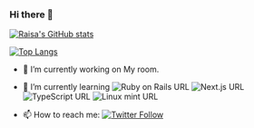### Hi there 👋

<!--
**raisa0726/raisa0726** is a ✨ _special_ ✨ repository because its `README.md` (this file) appears on your GitHub profile.

Here are some ideas to get you started:
-->
[![Raisa's GitHub stats](https://github-readme-stats.vercel.app/api?username=raisa0726&count_private=true&show_icons=true&theme=react)](https://github.com/raisa0726/github-readme-stats.git)

[![Top Langs](https://github-readme-stats.vercel.app/api/top-langs/?username=raisa0726&count_private=true&show_icons=true&theme=react&layout=compact)](https://github.com/raisa0726/github-readme-stats.git)

- 🔭 I’m currently working on My room.
- 🌱 I’m currently learning 
    ![Ruby on Rails URL](https://img.shields.io/badge/-Ruby%20on%20Rails-CC0000.svg?logo=ruby%20on%20rails&style=flat) 
    ![Next.js URL](https://img.shields.io/badge/-Next.js-black.svg?logo=next.js&style=flat)
    ![TypeScript URL](https://img.shields.io/badge/-Typescript-black.svg?logo=typescript&style=flat)
    ![Linux mint URL](https://img.shields.io/badge/-Linux%20mint-black.svg?logo=Linux%20mint&style=flat)
    
- 📫 How to reach me: [![Twitter Follow](https://img.shields.io/twitter/follow/SC_Raisa?logo=Twitter&style=flat-square)](https://twitter.com/SC_Raisa)
